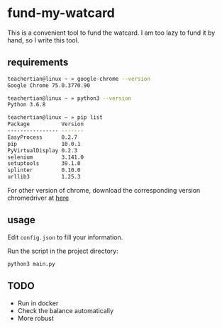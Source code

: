 # fund-my-watcard

This is a convenient tool to fund the watcard. I am too lazy to fund it by hand, so I write this tool.

## requirements

```bash
teachertian@linux ~ » google-chrome --version
Google Chrome 75.0.3770.90 

teachertian@linux ~ » python3 --version
Python 3.6.8

teachertian@linux ~ » pip list                     
Package          Version
---------------- -------
EasyProcess      0.2.7  
pip              10.0.1 
PyVirtualDisplay 0.2.3  
selenium         3.141.0
setuptools       39.1.0 
splinter         0.10.0 
urllib3          1.25.3 
```

For other version of chrome, download the corresponding version chromedriver at [here](http://chromedriver.chromium.org/downloads)

## usage

Edit `config.json` to fill your information.

Run the script in the project directory:

```bash
python3 main.py
```

## TODO

- Run in docker
- Check the balance automatically
- More robust